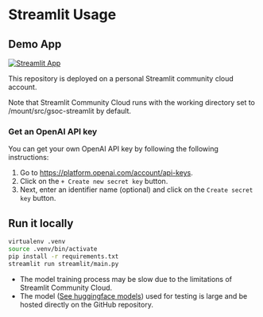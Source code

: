 # Streamlit Usage

## Demo App

[![Streamlit App](https://static.streamlit.io/badges/streamlit_badge_black_white.svg)](https://gsoc24-zebinhuang.streamlit.app/)

This repository is deployed on a personal Streamlit community cloud account.

Note that Streamlit Community Cloud runs with the working directory set to /mount/src/gsoc-streamlit by default.

### Get an OpenAI API key

You can get your own OpenAI API key by following the following instructions:

1. Go to https://platform.openai.com/account/api-keys.
2. Click on the `+ Create new secret key` button.
3. Next, enter an identifier name (optional) and click on the `Create secret key` button.

## Run it locally

```sh
virtualenv .venv
source .venv/bin/activate
pip install -r requirements.txt
streamlit run streamlit/main.py
```

- The model training process may be slow due to the limitations of Streamlit Community Cloud.
- The model ([See huggingface models](https://huggingface.co/zebin-huang/gsoc2024-ZebinHuang/tree/main)) used for testing is large and be hosted directly on the GitHub repository.
